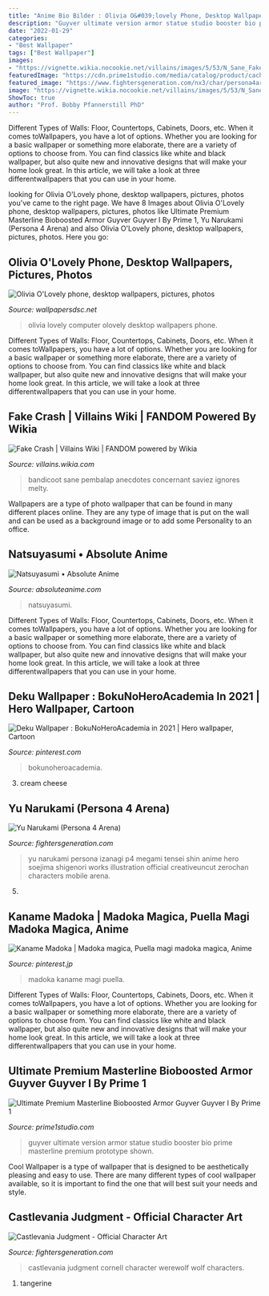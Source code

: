 ```yaml
---
title: "Anime Bio Bilder : Olivia O&#039;lovely Phone, Desktop Wallpapers, Pictures, Photos"
description: "Guyver ultimate version armor statue studio booster bio prime masterline premium prototype shown"
date: "2022-01-29"
categories:
- "Best Wallpaper"
tags: ["Best Wallpaper"]
images:
- "https://vignette.wikia.nocookie.net/villains/images/5/53/N_Sane_Fake_Crash.jpg/revision/latest?cb=20170709230608"
featuredImage: "https://cdn.prime1studio.com/media/catalog/product/cache/1/thumbnail/9df78eab33525d08d6e5fb8d27136e95/u/p/upmgv-01_09.jpg"
featured_image: "https://www.fightersgeneration.com/nx3/char/persona4arena/yu-narukami-persona4-anime.jpg"
image: "https://vignette.wikia.nocookie.net/villains/images/5/53/N_Sane_Fake_Crash.jpg/revision/latest?cb=20170709230608"
ShowToc: true
author: "Prof. Bobby Pfannerstill PhD"
---
```



Different Types of Walls: Floor, Countertops, Cabinets, Doors, etc.
When it comes toWallpapers, you have a lot of options. Whether you are looking for a basic wallpaper or something more elaborate, there are a variety of options to choose from. You can find classics like white and black wallpaper, but also quite new and innovative designs that will make your home look great. In this article, we will take a look at three differentwallpapers that you can use in your home.

	

		
looking for Olivia O&#039;Lovely phone, desktop wallpapers, pictures, photos you've came to the right page. We have 8 Images about Olivia O&#039;Lovely phone, desktop wallpapers, pictures, photos like Ultimate Premium Masterline Bioboosted Armor Guyver Guyver I By Prime 1, Yu Narukami (Persona 4 Arena) and also Olivia O&#039;Lovely phone, desktop wallpapers, pictures, photos. Here you go:
		
    
## Olivia O&#039;Lovely Phone, Desktop Wallpapers, Pictures, Photos

<img loading=lazy src="https://www.wallpapersdsc.net/wp-content/uploads/2020/04/Olivia-OLovely-Computer-Wallpaper.jpg" onerror="this.onerror=null;this.src='https://tse2.mm.bing.net/th?id=OIP.we1od5XPffNTcbOuhw_DRgHaLH&amp;pid=15.1';" alt="Olivia O&#039;Lovely phone, desktop wallpapers, pictures, photos">

_Source: wallpapersdsc.net_

>olivia lovely computer olovely desktop wallpapers phone. 

	

Different Types of Walls: Floor, Countertops, Cabinets, Doors, etc.
When it comes toWallpapers, you have a lot of options. Whether you are looking for a basic wallpaper or something more elaborate, there are a variety of options to choose from. You can find classics like white and black wallpaper, but also quite new and innovative designs that will make your home look great. In this article, we will take a look at three differentwallpapers that you can use in your home.

    
## Fake Crash | Villains Wiki | FANDOM Powered By Wikia

<img loading=lazy src="https://vignette.wikia.nocookie.net/villains/images/5/53/N_Sane_Fake_Crash.jpg/revision/latest?cb=20170709230608" onerror="this.onerror=null;this.src='https://tse2.mm.bing.net/th?id=OIP.vhraVr9T92W1G59JZ2P_tAHaEK&amp;pid=15.1';" alt="Fake Crash | Villains Wiki | FANDOM powered by Wikia">

_Source: villains.wikia.com_

>bandicoot sane pembalap anecdotes concernant saviez ignores melty. 

	



Wallpapers are a type of photo wallpaper that can be found in many different places online. They are any type of image that is put on the wall and can be used as a background image or to add some Personality to an office.

    
## Natsuyasumi • Absolute Anime

<img loading=lazy src="https://www.absoluteanime.com/natsuyasumi/gallery/natsuyasumi-ep03-05.00.jpg" onerror="this.onerror=null;this.src='https://tse1.mm.bing.net/th?id=OIP.sf-TRCDDTSulLOO-WKx5jwHaEK&amp;pid=15.1';" alt="Natsuyasumi • Absolute Anime">

_Source: absoluteanime.com_

>natsuyasumi. 

	

Different Types of Walls: Floor, Countertops, Cabinets, Doors, etc.
When it comes toWallpapers, you have a lot of options. Whether you are looking for a basic wallpaper or something more elaborate, there are a variety of options to choose from. You can find classics like white and black wallpaper, but also quite new and innovative designs that will make your home look great. In this article, we will take a look at three differentwallpapers that you can use in your home.

    
## Deku Wallpaper : BokuNoHeroAcademia In 2021 | Hero Wallpaper, Cartoon

<img loading=lazy src="https://i.pinimg.com/736x/03/17/4b/03174b64a62789112303c39161b4ebf5.jpg" onerror="this.onerror=null;this.src='https://tse1.mm.bing.net/th?id=OIP.iJwX4a6rh8XdvGV1tUnL-wHaPq&amp;pid=15.1';" alt="Deku Wallpaper : BokuNoHeroAcademia in 2021 | Hero wallpaper, Cartoon">

_Source: pinterest.com_

>bokunoheroacademia. 

	

3. cream cheese 

    
## Yu Narukami (Persona 4 Arena)

<img loading=lazy src="https://www.fightersgeneration.com/nx3/char/persona4arena/yu-narukami-persona4-anime.jpg" onerror="this.onerror=null;this.src='https://tse2.mm.bing.net/th?id=OIP.zC5lWEaz0WRSdpKGnoO0RgHaKl&amp;pid=15.1';" alt="Yu Narukami (Persona 4 Arena)">

_Source: fightersgeneration.com_

>yu narukami persona izanagi p4 megami tensei shin anime hero soejima shigenori works illustration official creativeuncut zerochan characters mobile arena. 

	

5.

    
## Kaname Madoka | Madoka Magica, Puella Magi Madoka Magica, Anime

<img loading=lazy src="https://i.pinimg.com/736x/42/7b/29/427b29003a77f3a8c4b315f5e2d53591--status-madoka-magica.jpg" onerror="this.onerror=null;this.src='https://tse1.mm.bing.net/th?id=OIP.iEnnr8RCfsN8muMUkeEJ5wHaKe&amp;pid=15.1';" alt="Kaname Madoka | Madoka magica, Puella magi madoka magica, Anime">

_Source: pinterest.jp_

>madoka kaname magi puella. 

	

Different Types of Walls: Floor, Countertops, Cabinets, Doors, etc.
When it comes toWallpapers, you have a lot of options. Whether you are looking for a basic wallpaper or something more elaborate, there are a variety of options to choose from. You can find classics like white and black wallpaper, but also quite new and innovative designs that will make your home look great. In this article, we will take a look at three differentwallpapers that you can use in your home.

    
## Ultimate Premium Masterline Bioboosted Armor Guyver Guyver I By Prime 1

<img loading=lazy src="https://cdn.prime1studio.com/media/catalog/product/cache/1/thumbnail/9df78eab33525d08d6e5fb8d27136e95/u/p/upmgv-01_09.jpg" onerror="this.onerror=null;this.src='https://tse3.mm.bing.net/th?id=OIP.b7bOHQz94rHG_2z6QKSthAHaKe&amp;pid=15.1';" alt="Ultimate Premium Masterline Bioboosted Armor Guyver Guyver I By Prime 1">

_Source: prime1studio.com_

>guyver ultimate version armor statue studio booster bio prime masterline premium prototype shown. 

	

Cool Wallpaper is a type of wallpaper that is designed to be aesthetically pleasing and easy to use. There are many different types of cool wallpaper available, so it is important to find the one that will best suit your needs and style.

    
## Castlevania Judgment - Official Character Art

<img loading=lazy src="http://fightersgeneration.com/np3/char/char/3/cornell-j.jpg" onerror="this.onerror=null;this.src='https://tse4.mm.bing.net/th?id=OIP.Hjd6vF_t2uKx0iBPgyM1LQHaLK&amp;pid=15.1';" alt="Castlevania Judgment - Official Character Art">

_Source: fightersgeneration.com_

>castlevania judgment cornell character werewolf wolf characters. 

	

1. tangerine 

